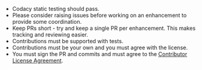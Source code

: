 * Codacy static testing should pass.
* Please consider raising issues before working on an enhancement to provide some coordination.
* Keep PRs short - try and keep a single PR per enhancement. This makes tracking and reviewing easier.
* Contributions must be supported with tests.
* Contributions must be your own and you must agree with the license.
* You must sign the PR and commits and must agree to the [Contributor License Agreement](https://cla-assistant.io/zsmartsystems/com.zsmartsystems.zigbee).
